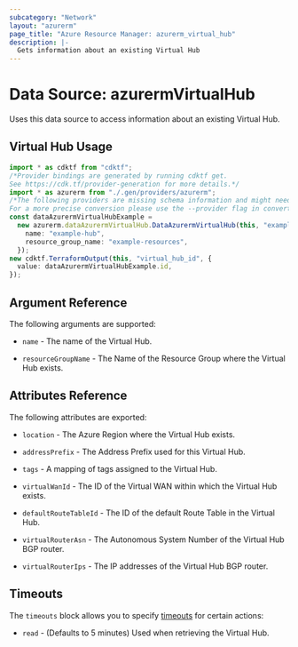 ```yaml
---
subcategory: "Network"
layout: "azurerm"
page_title: "Azure Resource Manager: azurerm_virtual_hub"
description: |-
  Gets information about an existing Virtual Hub
---
```


# Data Source: azurermVirtualHub

Uses this data source to access information about an existing Virtual Hub.

## Virtual Hub Usage

```typescript
import * as cdktf from "cdktf";
/*Provider bindings are generated by running cdktf get.
See https://cdk.tf/provider-generation for more details.*/
import * as azurerm from "./.gen/providers/azurerm";
/*The following providers are missing schema information and might need manual adjustments to synthesize correctly: azurerm.
For a more precise conversion please use the --provider flag in convert.*/
const dataAzurermVirtualHubExample =
  new azurerm.dataAzurermVirtualHub.DataAzurermVirtualHub(this, "example", {
    name: "example-hub",
    resource_group_name: "example-resources",
  });
new cdktf.TerraformOutput(this, "virtual_hub_id", {
  value: dataAzurermVirtualHubExample.id,
});

```

## Argument Reference

The following arguments are supported:

*   `name` - The name of the Virtual Hub.

*   `resourceGroupName` - The Name of the Resource Group where the Virtual Hub exists.

## Attributes Reference

The following attributes are exported:

*   `location` - The Azure Region where the Virtual Hub exists.

*   `addressPrefix` - The Address Prefix used for this Virtual Hub.

*   `tags` - A mapping of tags assigned to the Virtual Hub.

*   `virtualWanId` - The ID of the Virtual WAN within which the Virtual Hub exists.

*   `defaultRouteTableId` - The ID of the default Route Table in the Virtual Hub.

*   `virtualRouterAsn` - The Autonomous System Number of the Virtual Hub BGP router.

*   `virtualRouterIps` - The IP addresses of the Virtual Hub BGP router.

## Timeouts

The `timeouts` block allows you to specify [timeouts](https://www.terraform.io/language/resources/syntax#operation-timeouts) for certain actions:

* `read` - (Defaults to 5 minutes) Used when retrieving the Virtual Hub.
